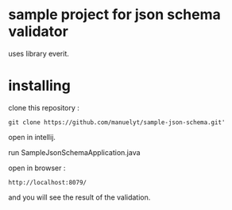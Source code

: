# sample project for json schema validator

uses library everit.

# installing

clone this repository :

`git clone https://github.com/manuelyt/sample-json-schema.git'
`

open in intellij.

run SampleJsonSchemaApplication.java

open in browser :

`http://localhost:8079/
`

and you will see the result of the validation.